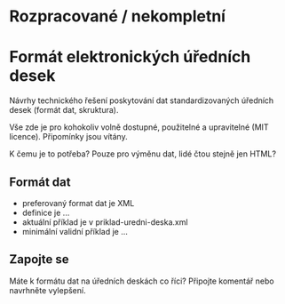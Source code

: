 # Rozpracované / nekompletní
# Formát elektronických úředních desek

Návrhy technického řešení poskytování dat standardizovaných úředních desek (formát dat, skruktura).

Vše zde je pro kohokoliv volně dostupné, použitelné a upravitelné (MIT licence). Připomínky jsou vítány.

K čemu je to potřeba?
Pouze pro výměnu dat, lidé čtou stejně jen HTML?

## Formát dat

- preferovaný format dat je XML
- definice je ...
- aktuální příklad je v priklad-uredni-deska.xml
- minimální validní příklad je ...

## Zapojte se

Máte k formátu dat na úředních deskách co říci? Připojte komentář nebo navrhněte vylepšení.
